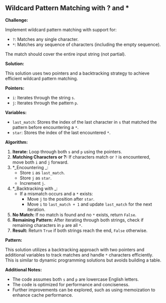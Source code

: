 ## Wildcard Pattern Matching with ? and \*

**Challenge:**

Implement wildcard pattern matching with support for:

- `?`: Matches any single character.
- `*`: Matches any sequence of characters (including the empty sequence).

The match should cover the entire input string (not partial).

**Solution:**

This solution uses two pointers and a backtracking strategy to achieve efficient wildcard pattern matching.

**Pointers:**

- `i`: Iterates through the string `s`.
- `j`: Iterates through the pattern `p`.

**Variables:**

- `last_match`: Stores the index of the last character in `s` that matched the pattern before encountering a `*`.
- `star`: Stores the index of the last encountered `*`.

**Algorithm:**

1. **Iterate:** Loop through both `s` and `p` using the pointers.
2. **Matching Characters or ?:** If characters match or `?` is encountered, move both `i` and `j` forward.
3. \*_Encountering _:
   - Store `i` as `last_match`.
   - Store `j` as `star`.
   - Increment `j`.
4. \*_Backtracking with _:
   - If a mismatch occurs and a `*` exists:
     - Move `j` to the position after `star`.
     - Move `i` to `last_match + 1` and update `last_match` for the next iteration.
5. **No Match:** If no match is found and no `*` exists, return `False`.
6. **Remaining Pattern:** After iterating through both strings, check if remaining characters in `p` are all `*`.
7. **Result:** Return `True` if both strings reach the end, `False` otherwise.

**Pattern:**

This solution utilizes a backtracking approach with two pointers and additional variables to track matches and handle `*` characters efficiently. This is similar to dynamic programming solutions but avoids building a table.

**Additional Notes:**

- The code assumes both `s` and `p` are lowercase English letters.
- The code is optimized for performance and conciseness.
- Further improvements can be explored, such as using memoization to enhance cache performance.
